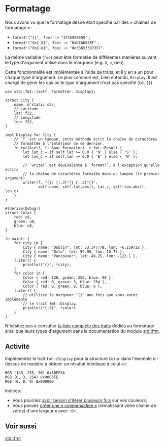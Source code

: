 # Formatage

Nous avons vu que le formatage désiré était spécifié par des « chaînes de formatage » :


* `format!("{}", foo) -> "3735928559"` ;
* `format!("0x{:X}", foo) -> "0xDEADBEEF"` ;
* `format!("0o{:o}", foo) -> "0o33653337357"`.

La même variable (`foo`) peut être formatée de différentes manières suivant le type d'argument utilisé dans le marqueur (e.g. `X`, `o`, rien).

Cette fonctionnalité est implémentée à l'aide de traits, et il y en a un pour chaque type d'argument. Le plus commun est, bien entendu, `Display`. Il est chargé de gérer les cas où le type d'argument n'est pas spécifié (i.e. `{}`).

```rust,editable
use std::fmt::{self, Formatter, Display};

struct City {
    name: &'static str,
    // Latitude
    lat: f32,
    // Longitude
    lon: f32,
}

impl Display for City {
    // `f` est un tampon, cette méthode écrit la chaîne de caractères
    // formattée à l'intérieur de ce dernier.
    fn fmt(&self, f: &mut Formatter) -> fmt::Result {
        let lat_c = if self.lat >= 0.0 { 'N' } else { 'S' };
        let lon_c = if self.lon >= 0.0 { 'E' } else { 'W' };

        // `write!` est équivalente à `format!`, à l'exception qu'elle écrira
        // la chaîne de caractères formatée dans un tampon (le premier argument).
        write!(f, "{}: {:.3}°{} {:.3}°{}",
               self.name, self.lat.abs(), lat_c, self.lon.abs(), lon_c)
    }
}

#[derive(Debug)]
struct Color {
    red: u8,
    green: u8,
    blue: u8,
}

fn main() {
    for city in [
        City { name: "Dublin", lat: 53.347778, lon: -6.259722 },
        City { name: "Oslo", lat: 59.95, lon: 10.75 },
        City { name: "Vancouver", lat: 49.25, lon: -123.1 },
    ].iter() {
        println!("{}", *city);
    }
    for color in [
        Color { red: 128, green: 255, blue: 90 },
        Color { red: 0, green: 3, blue: 254 },
        Color { red: 0, green: 0, blue: 0 },
    ].iter() {
        // Utilisez le marqueur `{}` une fois que vous aurez implémenté
        // le trait fmt::Display.
        println!("{:?}", *color)
    }
}
```

N'hésitez pas à consulter [la liste complète des traits][fmt_traits] dédiés au formatage ainsi que leurs types d'argument dans la documentation du module [std::fmt][fmt].

## Activité

Implémentez le trait `fmt::Display` pour la structure `Color` dans l'exemple ci-dessus de manière à obtenir un résultat identique à celui-ci:

```text
RGB (128, 255, 90) 0x80FF5A
RGB (0, 3, 254) 0x0003FE
RGB (0, 0, 0) 0x000000
```

Indices:


* Vous pourriez [avoir besoin d'itérer plusieurs fois][fmt_argtypes] sur vos couleurs;
* Vous pouvez [créer une « compensation »][fmt_width] (remplissant votre chaîne de zéros) d'une largeur `n` avec `:0n`.

## Voir aussi

[std::fmt][fmt]

[fmt_traits]: http://doc.rust-lang.org/std/fmt/#formatting-traits
[fmt]: http://doc.rust-lang.org/std/fmt/
[fmt_argtypes]: http://doc.rust-lang.org/std/fmt/#argument-types
[fmt_width]: http://doc.rust-lang.org/std/fmt/#width

